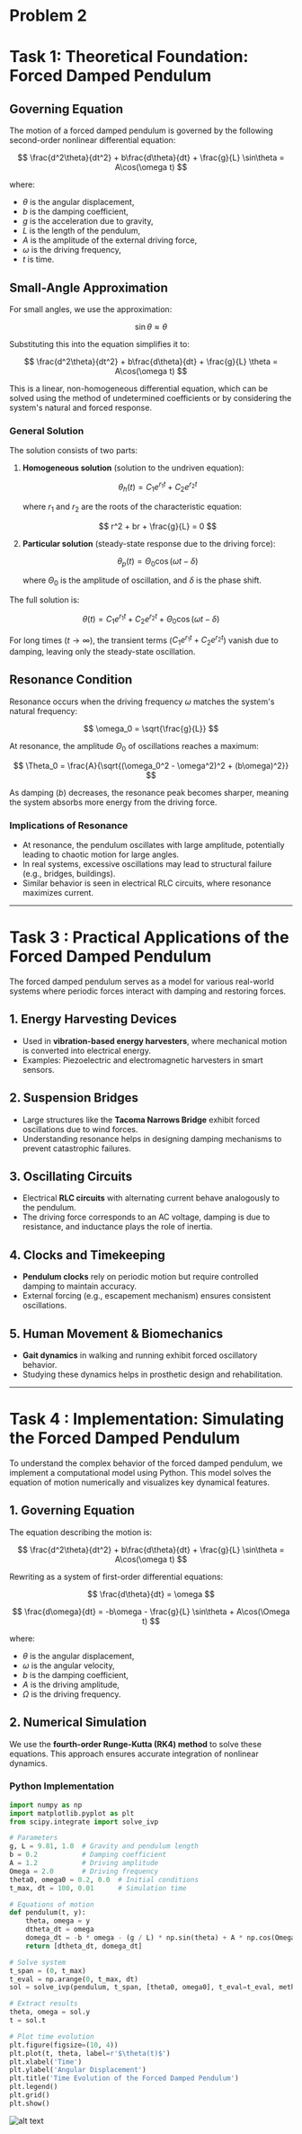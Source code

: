 # Problem 2
# Task 1: Theoretical Foundation: Forced Damped Pendulum

## Governing Equation

The motion of a forced damped pendulum is governed by the following second-order nonlinear differential equation:

$$
\frac{d^2\theta}{dt^2} + b\frac{d\theta}{dt} + \frac{g}{L} \sin\theta = A\cos(\omega t)
$$

where:  
- $\theta$ is the angular displacement,  
- $b$ is the damping coefficient,  
- $g$ is the acceleration due to gravity,  
- $L$ is the length of the pendulum,  
- $A$ is the amplitude of the external driving force,  
- $\omega$ is the driving frequency,  
- $t$ is time.

## Small-Angle Approximation

For small angles, we use the approximation:

$$
\sin\theta \approx \theta
$$

Substituting this into the equation simplifies it to:

$$
\frac{d^2\theta}{dt^2} + b\frac{d\theta}{dt} + \frac{g}{L} \theta = A\cos(\omega t)
$$

This is a linear, non-homogeneous differential equation, which can be solved using the method of undetermined coefficients or by considering the system's natural and forced response.

### General Solution

The solution consists of two parts:  

1. **Homogeneous solution** (solution to the undriven equation):

   $$
   \theta_h(t) = C_1 e^{r_1 t} + C_2 e^{r_2 t}
   $$

   where $r_1$ and $r_2$ are the roots of the characteristic equation:

   $$
   r^2 + br + \frac{g}{L} = 0
   $$

2. **Particular solution** (steady-state response due to the driving force):

   $$
   \theta_p(t) = \Theta_0 \cos(\omega t - \delta)
   $$

   where $\Theta_0$ is the amplitude of oscillation, and $\delta$ is the phase shift.

The full solution is:

$$
\theta(t) = C_1 e^{r_1 t} + C_2 e^{r_2 t} + \Theta_0 \cos(\omega t - \delta)
$$

For long times ($t \to \infty$), the transient terms ($C_1 e^{r_1 t} + C_2 e^{r_2 t}$) vanish due to damping, leaving only the steady-state oscillation.

## Resonance Condition

Resonance occurs when the driving frequency $\omega$ matches the system's natural frequency:

$$
\omega_0 = \sqrt{\frac{g}{L}}
$$

At resonance, the amplitude $\Theta_0$ of oscillations reaches a maximum:

$$
\Theta_0 = \frac{A}{\sqrt{(\omega_0^2 - \omega^2)^2 + (b\omega)^2}}
$$

As damping ($b$) decreases, the resonance peak becomes sharper, meaning the system absorbs more energy from the driving force.

### Implications of Resonance
- At resonance, the pendulum oscillates with large amplitude, potentially leading to chaotic motion for large angles.
- In real systems, excessive oscillations may lead to structural failure (e.g., bridges, buildings).
- Similar behavior is seen in electrical RLC circuits, where resonance maximizes current.

---


# Task 3 : Practical Applications of the Forced Damped Pendulum

The forced damped pendulum serves as a model for various real-world systems where periodic forces interact with damping and restoring forces.

## 1. Energy Harvesting Devices  
- Used in **vibration-based energy harvesters**, where mechanical motion is converted into electrical energy.  
- Examples: Piezoelectric and electromagnetic harvesters in smart sensors.

## 2. Suspension Bridges  
- Large structures like the **Tacoma Narrows Bridge** exhibit forced oscillations due to wind forces.  
- Understanding resonance helps in designing damping mechanisms to prevent catastrophic failures.

## 3. Oscillating Circuits  
- Electrical **RLC circuits** with alternating current behave analogously to the pendulum.  
- The driving force corresponds to an AC voltage, damping is due to resistance, and inductance plays the role of inertia.

## 4. Clocks and Timekeeping  
- **Pendulum clocks** rely on periodic motion but require controlled damping to maintain accuracy.  
- External forcing (e.g., escapement mechanism) ensures consistent oscillations.

## 5. Human Movement & Biomechanics  
- **Gait dynamics** in walking and running exhibit forced oscillatory behavior.  
- Studying these dynamics helps in prosthetic design and rehabilitation.

---

# Task 4 : Implementation: Simulating the Forced Damped Pendulum

To understand the complex behavior of the forced damped pendulum, we implement a computational model using Python. This model solves the equation of motion numerically and visualizes key dynamical features.

## 1. Governing Equation

The equation describing the motion is:

$$
\frac{d^2\theta}{dt^2} + b\frac{d\theta}{dt} + \frac{g}{L} \sin\theta = A\cos(\omega t)
$$

Rewriting as a system of first-order differential equations:

$$
\frac{d\theta}{dt} = \omega
$$

$$
\frac{d\omega}{dt} = -b\omega - \frac{g}{L} \sin\theta + A\cos(\Omega t)
$$

where:
- $\theta$ is the angular displacement,
- $\omega$ is the angular velocity,
- $b$ is the damping coefficient,
- $A$ is the driving amplitude,
- $\Omega$ is the driving frequency.

## 2. Numerical Simulation

We use the **fourth-order Runge-Kutta (RK4) method** to solve these equations. This approach ensures accurate integration of nonlinear dynamics.

### Python Implementation

```python
import numpy as np
import matplotlib.pyplot as plt
from scipy.integrate import solve_ivp

# Parameters
g, L = 9.81, 1.0  # Gravity and pendulum length
b = 0.2           # Damping coefficient
A = 1.2           # Driving amplitude
Omega = 2.0       # Driving frequency
theta0, omega0 = 0.2, 0.0  # Initial conditions
t_max, dt = 100, 0.01      # Simulation time

# Equations of motion
def pendulum(t, y):
    theta, omega = y
    dtheta_dt = omega
    domega_dt = -b * omega - (g / L) * np.sin(theta) + A * np.cos(Omega * t)
    return [dtheta_dt, domega_dt]

# Solve system
t_span = (0, t_max)
t_eval = np.arange(0, t_max, dt)
sol = solve_ivp(pendulum, t_span, [theta0, omega0], t_eval=t_eval, method='RK45')

# Extract results
theta, omega = sol.y
t = sol.t

# Plot time evolution
plt.figure(figsize=(10, 4))
plt.plot(t, theta, label=r'$\theta(t)$')
plt.xlabel('Time')
plt.ylabel('Angular Displacement')
plt.title('Time Evolution of the Forced Damped Pendulum')
plt.legend()
plt.grid()
plt.show()
```
![alt text](image-1.png)